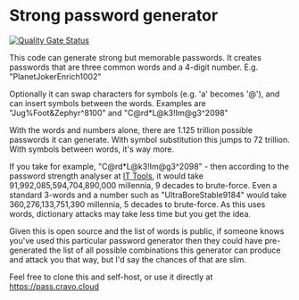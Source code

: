 # Strong password generator

[![Quality Gate Status](https://sonarcloud.io/api/project_badges/measure?project=cravo_passgen&metric=alert_status)](https://sonarcloud.io/summary/new_code?id=cravo_passgen)

This code can generate strong but memorable passwords.  It creates passwords that are three common words and a 4-digit number.  E.g. "PlanetJokerEnrich1002"

Optionally it can swap characters for symbols (e.g. 'a' becomes '@'), and can insert symbols between the words.  Examples are "Jug%Foot&Zephyr^8100" and "C@rd*L@k3!Im@g3^2098"

With the words and numbers alone, there are 1.125 trillion possible passwords it can generate.  With symbol substitution this jumps to 72 trillion.  With symbols between words, it's way more.

If you take for example, "C@rd*L@k3!Im@g3^2098" - then according to the password strength analyser at [IT Tools](https://it-tools.tech/password-strength-analyser), it would take 91,992,085,594,704,890,000 millennia, 9 decades to brute-force.  Even a standard 3-words and a number such as "UltraBoreStable9184" would take 360,276,133,751,390 millennia, 5 decades to brute-force.  As this uses words, dictionary attacks may take less time but you get the idea.

Given this is open source and the list of words is public, if someone knows you've used this particular password generator then they could have pre-generated the list of all possible combinations this generator can produce and attack you that way, but I'd say the chances of that are slim.

Feel free to clone this and self-host, or use it directly at https://pass.cravo.cloud
